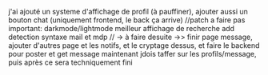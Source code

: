 j'ai ajouté un systeme d'affichage de profil (à pauffiner), ajouter aussi un bouton chat (uniquement frontend, le back ça arrive) 
//patch a faire pas important:
darkmode/lightmode
meilleur affichage de recherche
add detection syntaxe mail et mdp
//
-> à faire desuite ->> finir page message, ajouter d'autres page et les notifs, et le cryptage dessus, et faire le backend pour poster et get message
maintenant jdois taffer sur les profils/message,
puis après ce sera techniquement fini
